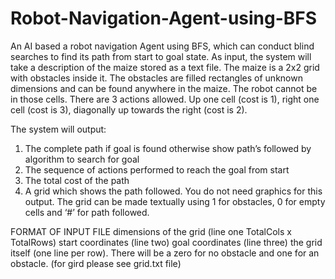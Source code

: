 # Robot-Navigation-Agent-using-BFS
An AI based a robot navigation Agent using BFS, which can conduct blind searches to find its path from start to goal
state. As input, the system will take a description of the maize stored as a text file. The maize is a 2x2
grid with obstacles inside it.
The obstacles are filled rectangles of unknown dimensions and can be found anywhere in the maize.
The robot cannot be in those cells. There are 3 actions allowed. Up one cell (cost is 1), right one cell
(cost is 3), diagonally up towards the right (cost is 2).

The system will output:
1. The complete path if goal is found otherwise show path’s followed by algorithm to search for
goal
2. The sequence of actions performed to reach the goal from start
3. The total cost of the path
4. A grid which shows the path followed. You do not need graphics for this output. The grid can
be made textually using 1 for obstacles, 0 for empty cells and ‘#’ for path followed.

FORMAT OF INPUT FILE
dimensions of the grid (line one TotalCols x TotalRows)
start coordinates (line two)
goal coordinates (line three)
the grid itself (one line per row). There will be a zero for no obstacle and one for an obstacle. (for gird please see grid.txt file)
